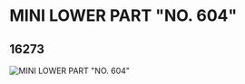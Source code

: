 # MINI LOWER PART "NO. 604"
## 16273
![MINI LOWER PART "NO. 604"](https://lc-www-live-s.legocdn.com/media/bricks/5/2/6057873.jpg)